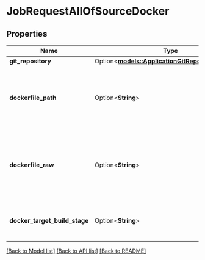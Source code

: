 # JobRequestAllOfSourceDocker

## Properties

Name | Type | Description | Notes
------------ | ------------- | ------------- | -------------
**git_repository** | Option<[**models::ApplicationGitRepositoryRequest**](ApplicationGitRepositoryRequest.md)> |  | [optional]
**dockerfile_path** | Option<**String**> | The path of the associated Dockerfile. Only if you are using build_mode = DOCKER | [optional]
**dockerfile_raw** | Option<**String**> | The content of your dockerfile if it is not stored inside your git repository | [optional]
**docker_target_build_stage** | Option<**String**> | The target build stage in the Dockerfile to build | [optional]

[[Back to Model list]](../README.md#documentation-for-models) [[Back to API list]](../README.md#documentation-for-api-endpoints) [[Back to README]](../README.md)


